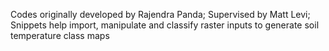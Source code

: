 Codes originally developed by Rajendra Panda;
Supervised by Matt Levi;
Snippets help import, manipulate and classify raster inputs to generate soil temperature class maps
